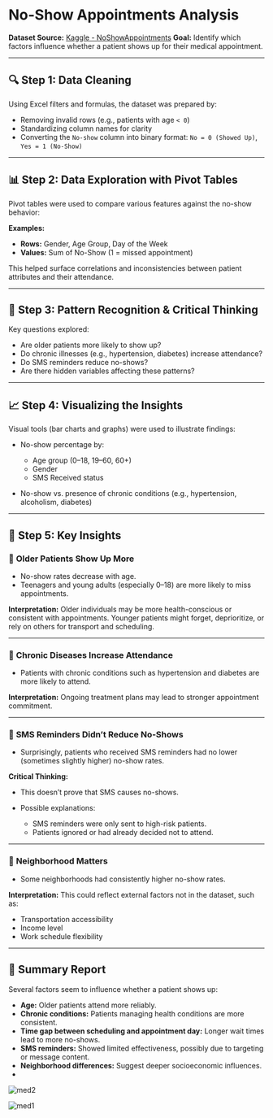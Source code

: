 
# No-Show Appointments Analysis

**Dataset Source:** [Kaggle - NoShowAppointments](https://www.kaggle.com/datasets/joniarroba/noshowappointments/data)
**Goal:** Identify which factors influence whether a patient shows up for their medical appointment.

---

## 🔍 Step 1: Data Cleaning

Using Excel filters and formulas, the dataset was prepared by:

* Removing invalid rows (e.g., patients with age `< 0`)
* Standardizing column names for clarity
* Converting the `No-show` column into binary format:
  `No = 0 (Showed Up)`, `Yes = 1 (No-Show)`

---

## 📊 Step 2: Data Exploration with Pivot Tables

Pivot tables were used to compare various features against the no-show behavior:

**Examples:**

* **Rows:** Gender, Age Group, Day of the Week
* **Values:** Sum of No-Show (1 = missed appointment)

This helped surface correlations and inconsistencies between patient attributes and their attendance.

---

## 🧠 Step 3: Pattern Recognition & Critical Thinking

Key questions explored:

* Are older patients more likely to show up?
* Do chronic illnesses (e.g., hypertension, diabetes) increase attendance?
* Do SMS reminders reduce no-shows?
* Are there hidden variables affecting these patterns?

---

## 📈 Step 4: Visualizing the Insights

Visual tools (bar charts and graphs) were used to illustrate findings:

* No-show percentage by:

  * Age group (0–18, 19–60, 60+)
  * Gender
  * SMS Received status
* No-show vs. presence of chronic conditions (e.g., hypertension, alcoholism, diabetes)

---

## 🧾 Step 5: Key Insights

### 🔹 **Older Patients Show Up More**

* No-show rates decrease with age.
* Teenagers and young adults (especially 0–18) are more likely to miss appointments.

**Interpretation:**
Older individuals may be more health-conscious or consistent with appointments.
Younger patients might forget, deprioritize, or rely on others for transport and scheduling.

---

### 🔹 **Chronic Diseases Increase Attendance**

* Patients with chronic conditions such as hypertension and diabetes are more likely to attend.

**Interpretation:**
Ongoing treatment plans may lead to stronger appointment commitment.

---

### 🔹 **SMS Reminders Didn’t Reduce No-Shows**

* Surprisingly, patients who received SMS reminders had no lower (sometimes slightly higher) no-show rates.

**Critical Thinking:**

* This doesn’t prove that SMS causes no-shows.
* Possible explanations:

  * SMS reminders were only sent to high-risk patients.
  * Patients ignored or had already decided not to attend.

---

### 🔹 **Neighborhood Matters**

* Some neighborhoods had consistently higher no-show rates.

**Interpretation:**
This could reflect external factors not in the dataset, such as:

* Transportation accessibility
* Income level
* Work schedule flexibility

---

## 📌 Summary Report

Several factors seem to influence whether a patient shows up:

* **Age:** Older patients attend more reliably.
* **Chronic conditions:** Patients managing health conditions are more consistent.
* **Time gap between scheduling and appointment day:** Longer wait times lead to more no-shows.
* **SMS reminders:** Showed limited effectiveness, possibly due to targeting or message content.
* **Neighborhood differences:** Suggest deeper socioeconomic influences.
* 
![med2](https://github.com/user-attachments/assets/671e7fae-8244-4fea-90cd-b600edc9febc)

![med1](https://github.com/user-attachments/assets/cd3a5876-a2b3-46b9-a004-09ea35f09a22)
